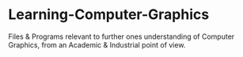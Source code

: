 # Learning-Computer-Graphics
Files &amp; Programs relevant to further ones understanding of Computer Graphics, from an Academic &amp; Industrial point of view.
